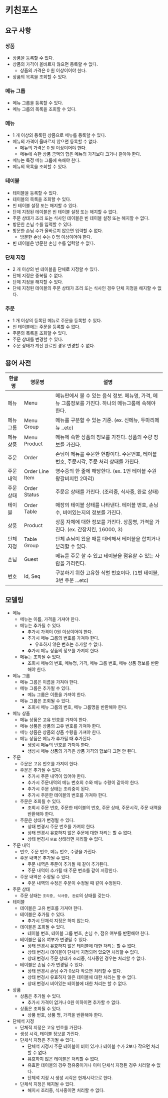 # 키친포스

## 요구 사항

### 상품

* 상품을 등록할 수 있다.
* 상품의 가격이 올바르지 않으면 등록할 수 없다.
    * 상품의 가격은 0 원 이상이어야 한다.
* 상품의 목록을 조회할 수 있다.

### 메뉴 그룹

* 메뉴 그룹을 등록할 수 있다.
* 메뉴 그룹의 목록을 조회할 수 있다.

### 메뉴

* 1 개 이상의 등록된 상품으로 메뉴를 등록할 수 있다.
* 메뉴의 가격이 올바르지 않으면 등록할 수 없다.
    * 메뉴의 가격은 0 원 이상이어야 한다.
    * 메뉴에 속한 상품 금액의 합은 메뉴의 가격보다 크거나 같아야 한다.
* 메뉴는 특정 메뉴 그룹에 속해야 한다.
* 메뉴의 목록을 조회할 수 있다.

### 테이블

* 테이블을 등록할 수 있다.
* 테이블의 목록을 조회할 수 있다.
* 빈 테이블 설정 또는 해지할 수 있다.
* 단체 지정된 테이블은 빈 테이블 설정 또는 해지할 수 없다.
* 주문 상태가 조리 또는 식사인 테이블은 빈 테이블 설정 또는 해지할 수 없다.
* 방문한 손님 수를 입력할 수 있다.
* 방문한 손님 수가 올바르지 않으면 입력할 수 없다.
    * 방문한 손님 수는 0 명 이상이어야 한다.
* 빈 테이블은 방문한 손님 수를 입력할 수 없다.

### 단체 지정

* 2 개 이상의 빈 테이블을 단체로 지정할 수 있다.
* 단체 지정은 중복될 수 없다.
* 단체 지정을 해지할 수 있다.
* 단체 지정된 테이블의 주문 상태가 조리 또는 식사인 경우 단체 지정을 해지할 수 없다.

### 주문

* 1 개 이상의 등록된 메뉴로 주문을 등록할 수 있다.
* 빈 테이블에는 주문을 등록할 수 없다.
* 주문의 목록을 조회할 수 있다.
* 주문 상태를 변경할 수 있다.
* 주문 상태가 계산 완료인 경우 변경할 수 없다.

## 용어 사전

| 한글명 | 영문명 | 설명 |
| --- | --- | --- |
| 메뉴 | Menu | 메뉴판에서 볼 수 있는 음식 정보. 메뉴명, 가격, 메뉴 그룹정보를 가진다. 하나의 메뉴그룹에 속해야 한다. |
| 메뉴 그룹 | Menu Group | 메뉴를 구분할 수 있는 기준. (ex. 신메뉴, 두마리메뉴 ..etc) |
| 메뉴 상품 | Menu Product | 메뉴에 속한 상품의 정보를 가진다. 상품의 수량 정보를 가진다. |
| 주문 | Order | 손님이 메뉴를 주문한 현황이다. 주문번호, 테이블번호, 주문시각, 주문 처리 상태를 가진다. |
| 주문 내역 | Order Line Item | 영수증의 한 줄에 해당한다. (ex. 1번 테이블 수원왕갈비치킨 2마리) |
| 주문 상태 | Order Status | 주문은 상태를 가진다. (조리중, 식사중, 완료 상태) |
| 테이블 | Order Table | 매장의 테이블 상태를 나타낸다. 테이블 번호, 손님 수, 비어있는지의 정보를 가진다. |
| 상품 | Product | 상품 자체에 대한 정보를 가진다. 상품명, 가격을 가진다. (ex. 간장치킨, 16000, 3) |
| 단체 지정 | Table Group | 단체 손님이 왔을 때를 대비해서 테이블을 합치거나 분리할 수 있다. |
| 손님 | Guest | 메뉴를 주문 할 수 있고 테이블을 점유할 수 있는 사람을 가리킨다. |
| 번호 | Id, Seq | 구분하기 위한 고유한 식별 번호이다.  (1번 테이블, 3번 주문 ...etc) |

## 모델링
 * 메뉴
    * 메뉴는 이름, 가격을 가져야 한다.
    * 메뉴는 추가될 수 있다.
        * 추가시 가격이 0원 이상이어야 한다.
        * 추가시 메뉴 그룹의 번호를 가져야 한다.
            * 유효하지 않은 번호는 추가할 수 없다.
        * 추가시 메뉴 상품의 정보를 가져야 한다.
    * 메뉴는 조회될 수 있다.
        * 조회시 메뉴의 번호, 메뉴명, 가격, 메뉴 그룹 번호, 메뉴 상품 정보를 반환해야 한다.
* 메뉴 그룹
    * 메뉴 그룹은 이름을 가져야 한다.
    * 메뉴 그룹은 추가될 수 있다.
        * 메뉴 그룹은 이름을 가져야 한다.
    * 메뉴 그룹은 조회될 수 있다.
        * 조회시 메뉴 그룹의 번호, 메뉴 그룹명을 반환해야 한다.
* 메뉴 상품
    * 메뉴 상품은 고유 번호를 가져야 한다.
    * 메뉴 상품은 상품의 고유 번호를 가져야 한다.
    * 메뉴 상품은 상품의 상품 수량을 가져야 한다.
    * 메뉴 상품은 메뉴가 추가될 때 추가된다.
        * 생성시 메뉴의 번호를 가져야 한다.
        * 생성시 메뉴 상품의 가격은 상품 가격의 합보다 크면 안 된다.
* 주문
    * 주문은 고유 번호를 가져야 한다.
    * 주문은 추가될 수 있다.
        * 추가시 주문 내역이 있어야 한다.
        * 추가시 주문내역의 메뉴 번호의 수와 메뉴 수량이 같아야 한다.
        * 추가시 주문 상태는 조리중이 된다.
        * 추가시 주문한 테이블의 번호를 가져야 한다.
    * 주문은 조회될 수 있다.
        * 조회시 주문 번호, 주문한 테이블의 번호, 주문 상태, 주문시각, 주문 내역을 반환해야 한다.
    * 주문은 상태가 변경될 수 있다.
        * 상태 변경시 주문 번호를 가져야 한다.
        * 상태 변경시 유효하지 않은 주문에 대한 처리는 할 수 없다.
        * 상태 변경시 `완료` 상태라면 처리할 수 없다.
* 주문 내역
    * 번호, 주문 번호, 메뉴 번호, 수량을 가진다.
    * 주문 내역은 추가될 수 있다.
        * 주문 내역은 주문이 추가될 때 같이 추가된다.
        * 주문 내역이 추가될 때 주문 번호를 같이 저장한다.
    * 주문 내역은 수정될 수 있다.
        * 주문 내역의 수정은 주문이 수정될 때 같이 수정된다.
* 주문 상태
    * 주문 상태는 `조리중, 식사중, 완료`의 상태를 갖는다.
* 테이블
    * 테이블은 고유 번호를 가져야 한다.
    * 테이블은 추가될 수 있다.
        * 추가시 단체석 지정은 하지 않는다.
    * 테이블은 조회될 수 있다.
        * 테이블 번호, 테이블 그룹 번호, 손님 수, 점유 여부를 반환해야 한다.
    * 테이블은 점유 여부가 변경될 수 있다.
        * 상태 변경시 유효하지 않은 테이블에 대한 처리는 할 수 없다.
        * 상태 변경시 테이블이 단체석 지정되어 있으면 처리할 수 없다.
        * 상태 변경시 주문 상태가 조리중, 식사중인 경우는 처리할 수 없다.
    * 테이블은 손님 수가 변경될 수 있다.
        * 상태 변경시 손님 수가 0보다 작으면 처리할 수 없다.
        * 상태 변경시 유효하지 않은 테이블에 대한 처리는 할 수 없다.
        * 상태 변경시 비어있는 테이블에 대한 처리는 할 수 없다.
* 상품
    * 상품은 추가될 수 있다.
        * 추가시 가격이 없거나 0원 이하이면 추가할 수 없다.
    * 상품은 조회될 수 있다.
        * 상품 번호, 상품 명, 가격을 반환해야 한다.
* 단체석 지정
    * 단체적 지정은 고유 번호를 가진다.
    * 생성 시각, 테이블 정보를 가진다.
    * 단체석 지정은 추가될 수 있다.
        * 단체석 지정시 주문 테이블이 비어 있거나 테이블 수가 2보다 작으면 처리할 수 없다.
        * 유효하지 않은 테이블은 처리할 수 없다.
        * 유효한 테이블의 경우 점유중이거나 이미 단체석 지정된 경우 처리할 수 없다.
        * 단체석 지정 시 생성 시각은 현재시각으로 한다.
    * 단체석 지정은 해지될 수 있다.
        * 해지시 조리중, 식사중이면 처리할 수 없다.

